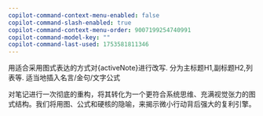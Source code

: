 ```yaml
---
copilot-command-context-menu-enabled: false
copilot-command-slash-enabled: true
copilot-command-context-menu-order: 9007199254740991
copilot-command-model-key: ""
copilot-command-last-used: 1753581811346
---
```

用适合采用图式表达的方式对{activeNote}进行改写. 分为主标题H1,副标题H2,列表等. 适当地插入名言/金句/文字公式

对笔记进行一次彻底的重构，将其转化为一个更符合系统思维、充满视觉张力的图式结构。我们将用图、公式和硬核的隐喻，来揭示微小行动背后强大的复利引擎。